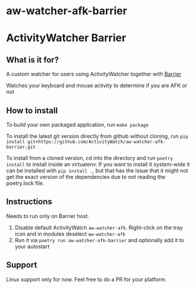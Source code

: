 aw-watcher-afk-barrier
==============

# ActivityWatcher Barrier

## What is it for?
A custom watcher for users using ActivityWatcher together with [Barrier](https://github.com/debauchee/barrier)

Watches your keyboard and mouse activity to determine if you are AFK or not

## How to install
To build your own packaged application, run `make package`

To install the latest git version directly from github without cloning, run
`pip install git+https://github.com/ActivityWatch/aw-watcher-afk-barrier.git`

To install from a cloned version, cd into the directory and run
`poetry install` to install inside an virtualenv. If you want to install it
system-wide it can be installed with `pip install .`, but that has the issue
that it might not get the exact version of the dependencies due to not reading
the poetry.lock file.


## Instructions
Needs to run only on Barrier host.

1. Disable default ActivityWatch `aw-watcher-afk`. Right-click on the tray icon and in modules deselect `aw-watcher-afk`
2. Run it via `poetry run aw-watcher-afk-barrier` and optionally add it to your autostart



## Support
Linux support only for now. Feel free to do a PR for your platform.
